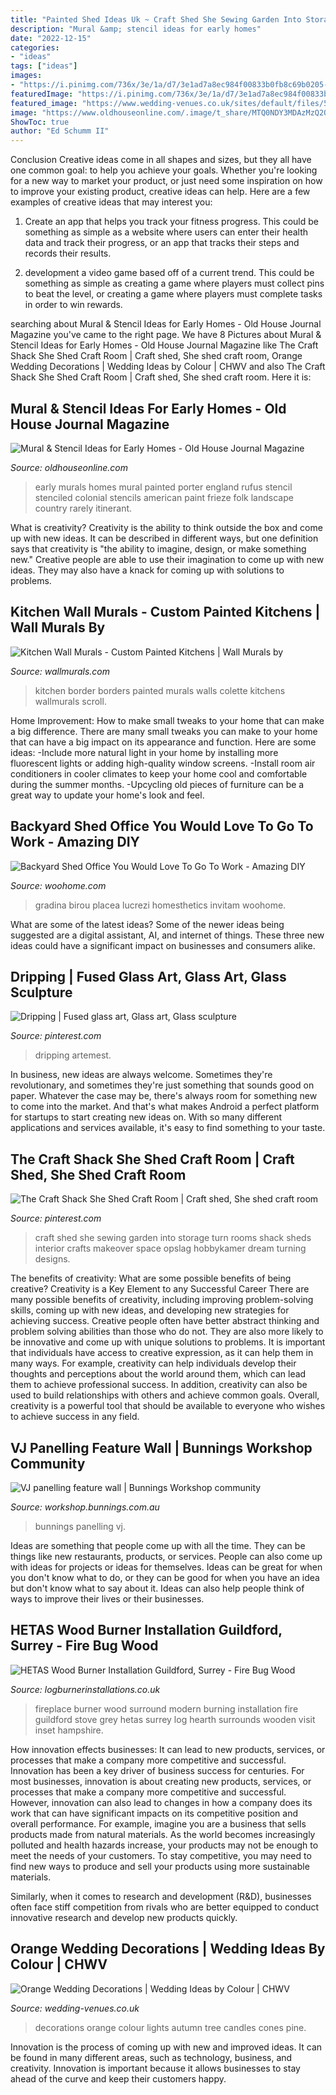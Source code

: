 ```yaml
---
title: "Painted Shed Ideas Uk ~ Craft Shed She Sewing Garden Into Storage Turn Rooms Shack Sheds Interior Crafts Makeover Space Opslag Hobbykamer Dream Turning Designs"
description: "Mural &amp; stencil ideas for early homes"
date: "2022-12-15"
categories:
- "ideas"
tags: ["ideas"]
images:
- "https://i.pinimg.com/736x/3e/1a/d7/3e1ad7a8ec984f00833b0fb8c69b0205--craft-shed-rafting.jpg"
featuredImage: "https://i.pinimg.com/736x/3e/1a/d7/3e1ad7a8ec984f00833b0fb8c69b0205--craft-shed-rafting.jpg"
featured_image: "https://www.wedding-venues.co.uk/sites/default/files/5.candles-tree-lights-arjphoto-orange-wedding-decorations-autumn.jpg"
image: "https://www.oldhouseonline.com/.image/t_share/MTQ0NDY3MDAzMzQ2OTg2Mjk4/early-wall-decoration-rufus-porter-mural.jpg"
ShowToc: true
author: "Ed Schumm II"
---
```



Conclusion
Creative ideas come in all shapes and sizes, but they all have one common goal: to help you achieve your goals. Whether you're looking for a new way to market your product, or just need some inspiration on how to improve your existing product, creative ideas can help. Here are a few examples of creative ideas that may interest you: 
1. Create an app that helps you track your fitness progress. This could be something as simple as a website where users can enter their health data and track their progress, or an app that tracks their steps and records their results.

2. development a video game based off of a current trend. This could be something as simple as creating a game where players must collect pins to beat the level, or creating a game where players must complete tasks in order to win rewards.


	

		
searching about Mural &amp; Stencil Ideas for Early Homes - Old House Journal Magazine you've came to the right page. We have 8 Pictures about Mural &amp; Stencil Ideas for Early Homes - Old House Journal Magazine like The Craft Shack She Shed Craft Room | Craft shed, She shed craft room, Orange Wedding Decorations | Wedding Ideas by Colour | CHWV and also The Craft Shack She Shed Craft Room | Craft shed, She shed craft room. Here it is:
		
    
## Mural &amp; Stencil Ideas For Early Homes - Old House Journal Magazine

<img loading=lazy src="https://www.oldhouseonline.com/.image/t_share/MTQ0NDY3MDAzMzQ2OTg2Mjk4/early-wall-decoration-rufus-porter-mural.jpg" onerror="this.onerror=null;this.src='https://tse3.mm.bing.net/th?id=OIP.294PjXAJ7wHEszhDxciKnAHaF8&amp;pid=15.1';" alt="Mural &amp; Stencil Ideas for Early Homes - Old House Journal Magazine">

_Source: oldhouseonline.com_

>early murals homes mural painted porter england rufus stencil stenciled colonial stencils american paint frieze folk landscape country rarely itinerant. 

	

What is creativity?
Creativity is the ability to think outside the box and come up with new ideas. It can be described in different ways, but one definition says that creativity is "the ability to imagine, design, or make something new." Creative people are able to use their imagination to come up with new ideas. They may also have a knack for coming up with solutions to problems.

    
## Kitchen Wall Murals - Custom Painted Kitchens | Wall Murals By

<img loading=lazy src="https://www.wallmurals.com/wp-content/uploads/2015/05/scroll_kitchen_border.jpg" onerror="this.onerror=null;this.src='https://tse4.mm.bing.net/th?id=OIP.TEBR_VFjfmA3zisCveFzpgHaFj&amp;pid=15.1';" alt="Kitchen Wall Murals - Custom Painted Kitchens | Wall Murals by">

_Source: wallmurals.com_

>kitchen border borders painted murals walls colette kitchens wallmurals scroll. 

	

Home Improvement: How to make small tweaks to your home that can make a big difference.
There are many small tweaks you can make to your home that can have a big impact on its appearance and function. Here are some ideas: 
-Include more natural light in your home by installing more fluorescent lights or adding high-quality window screens. 
-Install room air conditioners in cooler climates to keep your home cool and comfortable during the summer months. 
-Upcycling old pieces of furniture can be a great way to update your home's look and feel.

    
## Backyard Shed Office You Would Love To Go To Work - Amazing DIY

<img loading=lazy src="https://www.woohome.com/wp-content/uploads/2015/12/Backyard-Cottage-Office-4.jpg" onerror="this.onerror=null;this.src='https://tse1.mm.bing.net/th?id=OIP.Ojualb3D59rvT3EqY-InEAHaKf&amp;pid=15.1';" alt="Backyard Shed Office You Would Love To Go To Work - Amazing DIY">

_Source: woohome.com_

>gradina birou placea lucrezi homesthetics invitam woohome. 

	

What are some of the latest ideas?
Some of the newer ideas being suggested are a digital assistant, AI, and internet of things. These three new ideas could have a significant impact on businesses and consumers alike.

    
## Dripping | Fused Glass Art, Glass Art, Glass Sculpture

<img loading=lazy src="https://i.pinimg.com/736x/c9/82/ba/c982ba3f09fac308be0e1893fea558f1.jpg" onerror="this.onerror=null;this.src='https://tse3.mm.bing.net/th?id=OIP.Kfrr7eZ7nhvBV_UCNDCXdAHaLI&amp;pid=15.1';" alt="Dripping | Fused glass art, Glass art, Glass sculpture">

_Source: pinterest.com_

>dripping artemest. 

	

In business, new ideas are always welcome. Sometimes they're revolutionary, and sometimes they're just something that sounds good on paper. Whatever the case may be, there's always room for something new to come into the market. And that's what makes Android a perfect platform for startups to start creating new ideas on. With so many different applications and services available, it's easy to find something to your taste.

    
## The Craft Shack She Shed Craft Room | Craft Shed, She Shed Craft Room

<img loading=lazy src="https://i.pinimg.com/736x/3e/1a/d7/3e1ad7a8ec984f00833b0fb8c69b0205--craft-shed-rafting.jpg" onerror="this.onerror=null;this.src='https://tse3.mm.bing.net/th?id=OIP.8qdVCJlMSXERRV68E15sWgHaJ3&amp;pid=15.1';" alt="The Craft Shack She Shed Craft Room | Craft shed, She shed craft room">

_Source: pinterest.com_

>craft shed she sewing garden into storage turn rooms shack sheds interior crafts makeover space opslag hobbykamer dream turning designs. 

	

The benefits of creativity: What are some possible benefits of being creative?
Creativity is a Key Element to any Successful Career
There are many possible benefits of creativity, including improving problem-solving skills, coming up with new ideas, and developing new strategies for achieving success. Creative people often have better abstract thinking and problem solving abilities than those who do not. They are also more likely to be innovative and come up with unique solutions to problems. It is important that individuals have access to creative expression, as it can help them in many ways. For example, creativity can help individuals develop their thoughts and perceptions about the world around them, which can lead them to achieve professional success. In addition, creativity can also be used to build relationships with others and achieve common goals. Overall, creativity is a powerful tool that should be available to everyone who wishes to achieve success in any field.

    
## VJ Panelling Feature Wall | Bunnings Workshop Community

<img loading=lazy src="https://www.workshop.bunnings.com.au/t5/image/serverpage/image-id/30433iEAE01B1AEA31FF61?v=v2" onerror="this.onerror=null;this.src='https://tse4.mm.bing.net/th?id=OIP.k5q9WOB6hNzQoObJ-RViDgHaJQ&amp;pid=15.1';" alt="VJ panelling feature wall | Bunnings Workshop community">

_Source: workshop.bunnings.com.au_

>bunnings panelling vj. 

	

Ideas are something that people come up with all the time. They can be things like new restaurants, products, or services. People can also come up with ideas for projects or ideas for themselves. Ideas can be great for when you don't know what to do, or they can be good for when you have an idea but don't know what to say about it. Ideas can also help people think of ways to improve their lives or their businesses.

    
## HETAS Wood Burner Installation Guildford, Surrey - Fire Bug Wood

<img loading=lazy src="http://logburnerinstallations.co.uk/wp-content/uploads/2018/04/modern-fireplace-surround-0107.jpg" onerror="this.onerror=null;this.src='https://tse3.mm.bing.net/th?id=OIP.oY_5-jGh7rvfdZ3lyNW-3gHaJ4&amp;pid=15.1';" alt="HETAS Wood Burner Installation Guildford, Surrey - Fire Bug Wood">

_Source: logburnerinstallations.co.uk_

>fireplace burner wood surround modern burning installation fire guildford stove grey hetas surrey log hearth surrounds wooden visit inset hampshire. 

	

How innovation effects businesses: It can lead to new products, services, or processes that make a company more competitive and successful.
Innovation has been a key driver of business success for centuries. For most businesses, innovation is about creating new products, services, or processes that make a company more competitive and successful. However, innovation can also lead to changes in how a company does its work that can have significant impacts on its competitive position and overall performance.
For example, imagine you are a business that sells products made from natural materials. As the world becomes increasingly polluted and health hazards increase, your products may not be enough to meet the needs of your customers. To stay competitive, you may need to find new ways to produce and sell your products using more sustainable materials.

Similarly, when it comes to research and development (R&D), businesses often face stiff competition from rivals who are better equipped to conduct innovative research and develop new products quickly.

    
## Orange Wedding Decorations | Wedding Ideas By Colour | CHWV

<img loading=lazy src="https://www.wedding-venues.co.uk/sites/default/files/5.candles-tree-lights-arjphoto-orange-wedding-decorations-autumn.jpg" onerror="this.onerror=null;this.src='https://tse1.mm.bing.net/th?id=OIP.jRjTDXFqVPrLm6Z2qT7yuAHaLH&amp;pid=15.1';" alt="Orange Wedding Decorations | Wedding Ideas by Colour | CHWV">

_Source: wedding-venues.co.uk_

>decorations orange colour lights autumn tree candles cones pine. 

	

Innovation is the process of coming up with new and improved ideas. It can be found in many different areas, such as technology, business, and creativity. Innovation is important because it allows businesses to stay ahead of the curve and keep their customers happy.

